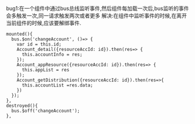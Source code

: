 ###
bug1:在一个组件中通过bus总线监听事件,然后组件每加载一次后,bus监听的事件会多触发一次,同一请求触发两次或者更多
解决:在组件中监听事件的时候,在离开当前组件的时候,应该要解绑事件.	
 	
	mounted(){
      bus.$on('changeAccount', ()=> {
        var id = this.id;
        Account_detail({resourceAccId: id}).then(res=> {
          this.accountInfo = res;
        });
        Account_appResource({resourceAccId: id}).then(res=> {
          this.appList = res
        });
        Account_getDistribution({resourceAccId: id}).then(res=>{
          this.accountList =res.data;
        })
      });
    },
	destroyed(){
      bus.$off('changeAccount');
    },

